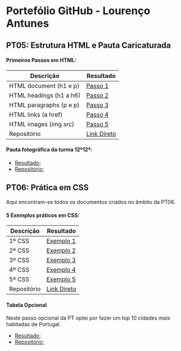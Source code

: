 # Portefólio GitHub - Lourenço Antunes

## PT05: Estrutura HTML e Pauta Caricaturada


#### Primeiros Passos em HTML:

| Descrição | Resultado |
| ------ | ------ |
| HTML document (h1 e p) | [Passo 1][passo1] |
| HTML headings (h1 a h6) | [Passo 2][passo2] |
| HTML paragraphs (p e p) | [Passo 3][passo3] |
| HTML links (a href) | [Passo 4][passo4] |
| HTML images (img src) | [Passo 5][passo5] |
| Repositório | [Link Direto](https://github.com/13883aluno/passos-basicos) |

#### Pauta fotográfica da turma 12º12ª:

- [Resultado;](https://github.com/13883aluno/pt05/blob/main/tabela.html)
- [Repositório;](https://github.com/13883aluno/pt05)


[passo1]: <https://github.com/13883aluno/passos-basicos/blob/main/1html.html>
[passo2]: <https://github.com/13883aluno/passos-basicos/blob/main/2html.html>
[passo3]: <https://github.com/13883aluno/passos-basicos/blob/main/3html.html>
[passo4]: <https://github.com/13883aluno/passos-basicos/blob/main/4html.html>
[passo5]: <https://github.com/13883aluno/passos-basicos/blob/main/5html.html>


## PT06: Prática em CSS

Aqui encontram-se todos os documentos criados no âmbito da PT06.


#### 5 Exemplos práticos em CSS:

| Descrição | Resultado |
| ------ | ------ |
| 1º CSS | [Exemplo 1][exemplo1] |
| 2º CSS | [Exemplo 2][exemplo2] |
| 3º CSS | [Exemplo 3][exemplo3] |
| 4º CSS | [Exemplo 4][exemplo4] |
| 5º CSS | [Exemplo 5][exemplo5] |
| Repositório | [Link Direto](https://github.com/13883aluno/pt06) |
 
#### Tabela Opcional
  
Neste passo opcional da PT optei por fazer um top 10 cidades mais habitadas de Portugal.

- [Resultado;](https://github.com/13883aluno/pt06/blob/main/tabela/tabela.html)
- [Repositório;](https://github.com/13883aluno/pt06/tree/main/tabela)

[passo1]: <https://pedooor.github.io/primeiros_passos_html/documento.html>
[passo2]: <https://pedooor.github.io/primeiros_passos_html/cabecalhos.html>
[passo3]: <https://pedooor.github.io/primeiros_passos_html/paragrafo.html>
[passo4]: <https://pedooor.github.io/primeiros_passos_html/links.html>
[passo5]: <https://pedooor.github.io/primeiros_passos_html/imagem.html>

[exemplo1]: <https://pedooor.github.io/pt06_exemplos/pt06/html/exemplo1.html>
[exemplo2]: <https://pedooor.github.io/pt06_exemplos/pt06/html/exemplo2.html>
[exemplo3]: <https://pedooor.github.io/pt06_exemplos/pt06/html/exemplo3.html>
[exemplo4]: <https://pedooor.github.io/pt06_exemplos/pt06/html/exemplo4.html>
[exemplo5]: <https://pedooor.github.io/pt06_exemplos/pt06/html/exemplo5.html>
